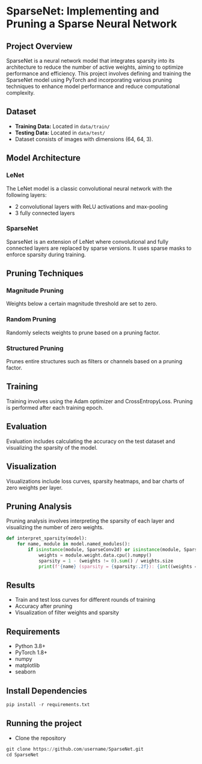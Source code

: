 # SparseNet: Implementing and Pruning a Sparse Neural Network
## Project Overview
SparseNet is a neural network model that integrates sparsity into its architecture to reduce the number of active weights, aiming to optimize performance and efficiency. This project involves defining and training the SparseNet model using PyTorch and incorporating various pruning techniques to enhance model performance and reduce computational complexity.


## Dataset
- **Training Data:** Located in `data/train/`
- **Testing Data:** Located in `data/test/`
- Dataset consists of images with dimensions (64, 64, 3).

## Model Architecture
### LeNet
The LeNet model is a classic convolutional neural network with the following layers:
- 2 convolutional layers with ReLU activations and max-pooling
- 3 fully connected layers

### SparseNet
SparseNet is an extension of LeNet where convolutional and fully connected layers are replaced by sparse versions. It uses sparse masks to enforce sparsity during training.

## Pruning Techniques
### Magnitude Pruning
Weights below a certain magnitude threshold are set to zero.

### Random Pruning
Randomly selects weights to prune based on a pruning factor.

### Structured Pruning
Prunes entire structures such as filters or channels based on a pruning factor.

## Training
Training involves using the Adam optimizer and CrossEntropyLoss. Pruning is performed after each training epoch.

## Evaluation
Evaluation includes calculating the accuracy on the test dataset and visualizing the sparsity of the model.

## Visualization
Visualizations include loss curves, sparsity heatmaps, and bar charts of zero weights per layer.

## Pruning Analysis
Pruning analysis involves interpreting the sparsity of each layer and visualizing the number of zero weights.


```python
def interpret_sparsity(model):
    for name, module in model.named_modules():
        if isinstance(module, SparseConv2d) or isinstance(module, SparseLinear):
            weights = module.weight.data.cpu().numpy()
            sparsity = 1 - (weights != 0).sum() / weights.size
            print(f'{name} (sparsity = {sparsity:.2f}): {int((weights == 0).sum())} weights are zero out of {weights.size}')
```


## Results
* Train and test loss curves for different rounds of training
* Accuracy after pruning
* Visualization of filter weights and sparsity

## Requirements
* Python 3.8+
* PyTorch 1.8+
* numpy
* matplotlib
* seaborn
## Install Dependencies
```python
pip install -r requirements.txt
```
## Running the project
* Clone the repository
```python
git clone https://github.com/username/SparseNet.git
cd SparseNet
```
